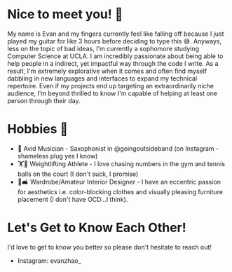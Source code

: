 <h1>Nice to meet you! 🤝</h1>
<p>My name is Evan and my fingers currently feel like falling off because I just played my guitar for like 3 hours before deciding
   to type this 😅. Anyways, less on the topic of bad ideas, I'm currently a sophomore studying Computer Science at UCLA. I am incredibly passionate 
   about being able to help people in a indirect, yet impactful way through the code I write. As a result, I'm extremely explorative when it comes 
   and often find myself dabbling in new languages and interfaces to expand my technical repertoire. Even if my projects end up targeting an 
   extraordinarily niche audience, I'm beyond thrilled to know I'm capable of helping at least one person through their day.
 
<h1>Hobbies 🧳</h1>
<ul>
  <li>🎵 Avid Musician - Saxophonist in @goingoutsideband (on Instagram - shameless plug yes I know) </li>
  <li>🏋🎾 Weightlifting Athlete - I love chasing numbers in the gym and tennis balls on the court (I don't suck, I promise)</li>
  <li>👖🛋 Wardrobe/Amateur Interior Designer - I have an eccentric passion for aesthetics i.e. color-blocking clothes and visually pleasing furniture 
    placement (I don't have OCD...I think).</li>
</ul>

<h1>Let's Get to Know Each Other!</h1>
  <p>I'd love to get to know you better so please don't hesitate to reach out!</p>
  <ul>
  <li>Instagram: evanzhao_</li>
  </ul>
<!---
EvanYZhao/EvanYZhao is a ✨ special ✨ repository because its `README.md` (this file) appears on your GitHub profile.
You can click the Preview link to take a look at your changes.
--->
